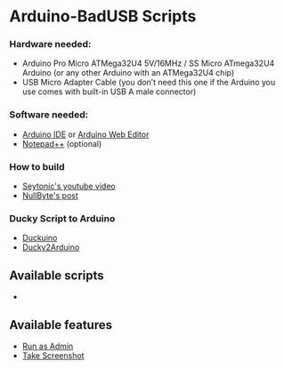 # Arduino-BadUSB Scripts
### Hardware needed:
* Arduino Pro Micro ATMega32U4 5V/16MHz / SS Micro ATmega32U4 Arduino (or any other Arduino with an ATMega32U4 chip)
* USB Micro Adapter Cable (you don’t need this one if the Arduino you use comes with built-in USB A male connector)

### Software needed:
* [Arduino IDE](https://www.arduino.cc/en/Main/Software) or [Arduino Web Editor](https://create.arduino.cc/editor)
* [Notepad++](https://notepad-plus-plus.org/downloads/) (optional)

### How to build
* [Seytonic's youtube video](https://www.youtube.com/watch?v=ksvo1WDYQ7s)
* [NullByte's post](https://null-byte.wonderhowto.com/how-to/make-your-own-bad-usb-0165419/)

### Ducky Script to Arduino
* [Duckuino](https://d4n5h.github.io/Duckuino/)
* [Ducky2Arduino](https://elrock.gitlab.io/ducky2arduino/)

## Available scripts
*

## Available features
* [Run as Admin](https://github.com/N3agu/Arduino-BadUSB/blob/main/Features/RunAsAdmin.ino)
* [Take Screenshot](https://github.com/N3agu/Arduino-BadUSB/blob/main/Features/TakeScreenshot.ino)

